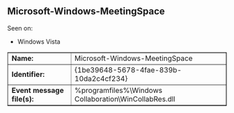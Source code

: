 ## Microsoft-Windows-MeetingSpace

Seen on:
* Windows Vista

<table border="1" class="docutils">
  <tbody>
    <tr>
      <td><b>Name:</b></td>
      <td>Microsoft-Windows-MeetingSpace</td>
    </tr>
    <tr>
      <td><b>Identifier:</b></td>
      <td>{1be39648-5678-4fae-839b-10da2c4cf234}</td>
    </tr>
    <tr>
      <td><b>Event message file(s):</b></td>
      <td>%programfiles%\Windows Collaboration\WinCollabRes.dll</td>
    </tr>
  </tbody>
</table>

&nbsp;

